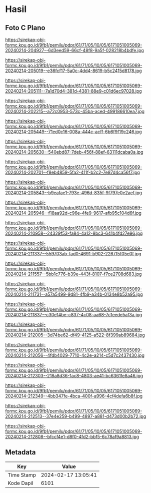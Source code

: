 # Hasil

## Foto C Plano

https://sirekap-obj-formc.kpu.go.id/9fb1/pemilu/pdpr/61/71/05/10/05/6171051005069-20240214-204927--6d3eed59-66cf-48f8-9a5f-028218b4bdfe.jpg

https://sirekap-obj-formc.kpu.go.id/9fb1/pemilu/pdpr/61/71/05/10/05/6171051005069-20240214-205019--e36fcf17-5a0c-4dd4-8619-b5c2415d8178.jpg

https://sirekap-obj-formc.kpu.go.id/9fb1/pemilu/pdpr/61/71/05/10/05/6171051005069-20240214-205111--7a1d70d4-381d-4381-88e9-c01d6ec97028.jpg

https://sirekap-obj-formc.kpu.go.id/9fb1/pemilu/pdpr/61/71/05/10/05/6171051005069-20240214-202215--a72c0953-573c-45ba-aced-499186610ea7.jpg

https://sirekap-obj-formc.kpu.go.id/9fb1/pemilu/pdpr/61/71/05/10/05/6171051005069-20240214-205449--71ed0c16-008a-444c-acff-6b6f9f19c246.jpg

https://sirekap-obj-formc.kpu.go.id/9fb1/pemilu/pdpr/61/71/05/10/05/6171051005069-20240214-205630--540ebd87-7deb-456f-88ef-63111dcaba0a.jpg

https://sirekap-obj-formc.kpu.go.id/9fb1/pemilu/pdpr/61/71/05/10/05/6171051005069-20240214-202701--f8eb4859-5fa2-411f-b2c2-7e87d4ca56f7.jpg

https://sirekap-obj-formc.kpu.go.id/9fb1/pemilu/pdpr/61/71/05/10/05/6171051005069-20240214-205843--b9eafae1-793e-496d-835f-9f797e0e2aef.jpg

https://sirekap-obj-formc.kpu.go.id/9fb1/pemilu/pdpr/61/71/05/10/05/6171051005069-20240214-205946--f18aa92d-c96e-4fe9-9617-afb95c104d6f.jpg

https://sirekap-obj-formc.kpu.go.id/9fb1/pemilu/pdpr/61/71/05/10/05/6171051005069-20240214-210958--24329f53-fa84-4a12-8bc3-641b4fd27e96.jpg

https://sirekap-obj-formc.kpu.go.id/9fb1/pemilu/pdpr/61/71/05/10/05/6171051005069-20240214-211337--559703ab-fad0-4691-b902-2267f5f05e0f.jpg

https://sirekap-obj-formc.kpu.go.id/9fb1/pemilu/pdpr/61/71/05/10/05/6171051005069-20240214-211557--5bb1c776-b39e-443f-8107-f7ce2708d683.jpg

https://sirekap-obj-formc.kpu.go.id/9fb1/pemilu/pdpr/61/71/05/10/05/6171051005069-20240214-211731--a57a5499-9d81-4fb9-a34b-0134e8b52a95.jpg

https://sirekap-obj-formc.kpu.go.id/9fb1/pemilu/pdpr/61/71/05/10/05/6171051005069-20240214-211837--c30e14be-c837-4c08-aa68-7c1eede5af3a.jpg

https://sirekap-obj-formc.kpu.go.id/9fb1/pemilu/pdpr/61/71/05/10/05/6171051005069-20240214-212005--3d74be62-df49-4125-a522-8f399ab89684.jpg

https://sirekap-obj-formc.kpu.go.id/9fb1/pemilu/pdpr/61/71/05/10/05/6171051005069-20240214-212056--4fdb4029-7710-4c2e-a214-c5d7c2437430.jpg

https://sirekap-obj-formc.kpu.go.id/9fb1/pemilu/pdpr/61/71/05/10/05/6171051005069-20240214-212303--218a8d36-1ac8-4803-ae41-bc6361fe8a46.jpg

https://sirekap-obj-formc.kpu.go.id/9fb1/pemilu/pdpr/61/71/05/10/05/6171051005069-20240214-212349--4bb347fe-4bca-400f-a996-4cf4defa6b8f.jpg

https://sirekap-obj-formc.kpu.go.id/9fb1/pemilu/pdpr/61/71/05/10/05/6171051005069-20240214-212513--37e4e259-b499-4897-a881-d473d00b2b72.jpg

https://sirekap-obj-formc.kpu.go.id/9fb1/pemilu/pdpr/61/71/05/10/05/6171051005069-20240214-212808--bfccf4e1-d8f0-4fd2-bbf5-6c78af9a8813.jpg


## Metadata

| Key        | Value               |
| ---------- | ------------------- |
| Time Stamp | 2024-02-17 13:05:41 |
| Kode Dapil | 6101                |



